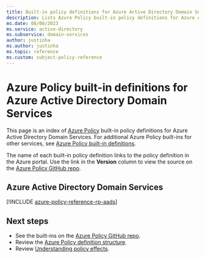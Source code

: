 ```yaml
---
title: Built-in policy definitions for Azure Active Directory Domain Services
description: Lists Azure Policy built-in policy definitions for Azure Active Directory Domain Services. These built-in policy definitions provide common approaches to managing your Azure resources.
ms.date: 08/08/2023
ms.service: active-directory
ms.subservice: domain-services
author: justinha
ms.author: justinha
ms.topic: reference
ms.custom: subject-policy-reference
---
```

# Azure Policy built-in definitions for Azure Active Directory Domain Services

This page is an index of [Azure Policy](../governance/policy/overview.md) built-in policy
definitions for Azure Active Directory Domain Services. For additional Azure Policy built-ins for
other services, see
[Azure Policy built-in definitions](../governance/policy/samples/built-in-policies.md).

The name of each built-in policy definition links to the policy definition in the Azure portal. Use
the link in the **Version** column to view the source on the
[Azure Policy GitHub repo](https://github.com/Azure/azure-policy).

## Azure Active Directory Domain Services

[!INCLUDE [azure-policy-reference-rp-aads](../../includes/policy/reference/byrp/microsoft.aad.md)]

## Next steps

- See the built-ins on the [Azure Policy GitHub repo](https://github.com/Azure/azure-policy).
- Review the [Azure Policy definition structure](../governance/policy/concepts/definition-structure.md).
- Review [Understanding policy effects](../governance/policy/concepts/effects.md).
